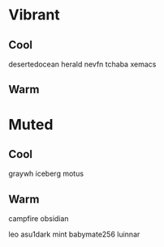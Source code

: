 # Vibrant
## Cool
desertedocean
herald
nevfn
tchaba
xemacs

## Warm

# Muted
## Cool
graywh
iceberg
motus

## Warm
campfire
obsidian


leo
asu1dark
mint
babymate256
luinnar